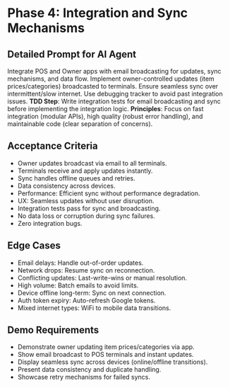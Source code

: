# Phase 4: Integration and Sync Mechanisms

## Detailed Prompt for AI Agent
Integrate POS and Owner apps with email broadcasting for updates, sync mechanisms, and data flow. Implement owner-controlled updates (item prices/categories) broadcasted to terminals. Ensure seamless sync over intermittent/slow internet. Use debugging tracker to avoid past integration issues. **TDD Step**: Write integration tests for email broadcasting and sync before implementing the integration logic. **Principles**: Focus on fast integration (modular APIs), high quality (robust error handling), and maintainable code (clear separation of concerns).

## Acceptance Criteria
- Owner updates broadcast via email to all terminals.
- Terminals receive and apply updates instantly.
- Sync handles offline queues and retries.
- Data consistency across devices.
- Performance: Efficient sync without performance degradation.
- UX: Seamless updates without user disruption.
- Integration tests pass for sync and broadcasting.
- No data loss or corruption during sync failures.
- Zero integration bugs.

## Edge Cases
- Email delays: Handle out-of-order updates.
- Network drops: Resume sync on reconnection.
- Conflicting updates: Last-write-wins or manual resolution.
- High volume: Batch emails to avoid limits.
- Device offline long-term: Sync on next connection.
- Auth token expiry: Auto-refresh Google tokens.
- Mixed internet types: WiFi to mobile data transitions.

## Demo Requirements
- Demonstrate owner updating item prices/categories via app.
- Show email broadcast to POS terminals and instant updates.
- Display seamless sync across devices (online/offline transitions).
- Present data consistency and duplicate handling.
- Showcase retry mechanisms for failed syncs.
